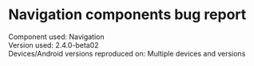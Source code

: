 # Navigation components bug report


Component used: Navigation  
Version used: 2.4.0-beta02  
Devices/Android versions reproduced on: Multiple devices and versions
